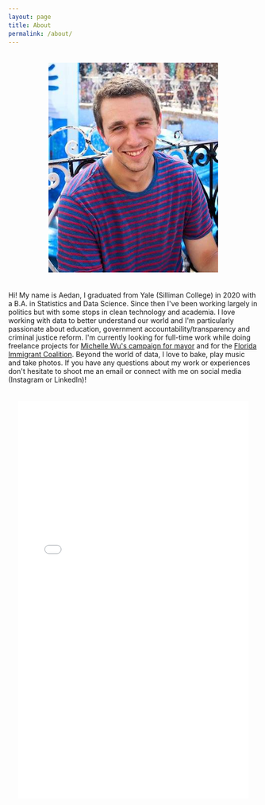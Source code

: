 ```yaml
---
layout: page
title: About
permalink: /about/
---
```


<div style="text-align: center;">
    <img style="padding-bottom: 20px; padding-top: 20px" src="/assets/about/Prof_Pic.jpg" />
</div>

Hi! My name is Aedan, I graduated from Yale (Silliman College) in 2020 with a B.A. in Statistics and Data Science. Since then I've been working largely in politics but with some stops in clean technology and academia. I love working with data to better understand our world and I'm particularly passionate about education, government accountability/transparency and criminal justice reform. I'm currently looking for full-time work while doing freelance projects for [Michelle Wu's campaign for mayor](https://www.michelleforboston.com/) and for the [Florida Immigrant Coalition](https://floridaimmigrant.org/). Beyond the world of data, I love to bake, play music and take photos. If you have any questions about my work or experiences don't hesitate to shoot me an email or connect with me on social media (Instagram or LinkedIn)!

<div style="display: flex;">
    <iframe src="/assets/about/Aedan_Lombardo_Resume.pdf" style="width:1000px; height:800px; padding: 20px;" frameborder="0" allowfullscreen><iframe>
</div>
